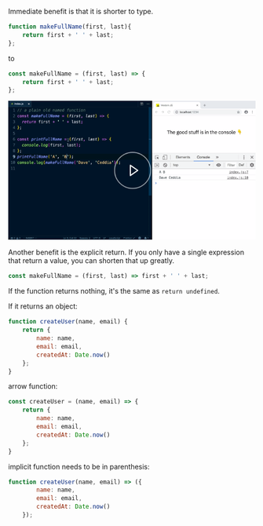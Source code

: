 Immediate benefit is that it is shorter to type. 

```js
function makeFullName(first, last){
	return first + ' ' + last;
};
```
to

```js
const makeFullName = (first, last) => {
	return first + ' ' + last;
};
```

![](./pictures/Screen_Shot_2019-10-23_at_2.31.48_PM.png)

Another benefit is the explicit return. If you only have a single expression that return a value, you can shorten that up greatly. 

```js
const makeFullName = (first, last) => first + ' ' + last;
```
If the function returns nothing, it's the same as `return undefined`.

If it returns an object: 
```js
function createUser(name, email) {
	return {
		name: name,
		email: email,
		createdAt: Date.now()
	};
}
```
arrow function: 
```js
const createUser = (name, email) => {
	return {
		name: name,
		email: email,
		createdAt: Date.now()
	};
}
```
implicit function needs to be in parenthesis: 
```js
function createUser(name, email) => ({
		name: name,
		email: email,
		createdAt: Date.now()
	});
```
